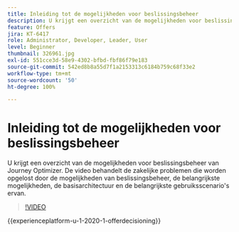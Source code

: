 ```yaml
---
title: Inleiding tot de mogelijkheden voor beslissingsbeheer
description: U krijgt een overzicht van de mogelijkheden voor beslissingsbeheer van Journey Optimizer.
feature: Offers
jira: KT-6417
role: Administrator, Developer, Leader, User
level: Beginner
thumbnail: 326961.jpg
exl-id: 551cce3d-58e9-4302-bfbd-fbf86f79e183
source-git-commit: 542ed8b8a55d7f1a2153313c6184b759c68f33e2
workflow-type: tm+mt
source-wordcount: '50'
ht-degree: 100%

---
```


# Inleiding tot de mogelijkheden voor beslissingsbeheer

U krijgt een overzicht van de mogelijkheden voor beslissingsbeheer van Journey Optimizer. De video behandelt de zakelijke problemen die worden opgelost door de mogelijkheden van beslissingsbeheer, de belangrijkste mogelijkheden, de basisarchitectuur en de belangrijkste gebruiksscenario&#39;s ervan.


>[!VIDEO](https://video.tv.adobe.com/v/326961?quality=12&learn=on)

{{experienceplatform-u-1-2020-1-offerdecisioning}}

